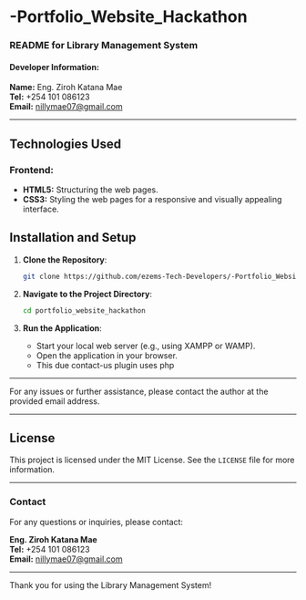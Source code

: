 # -Portfolio_Website_Hackathon
### README for Library Management System

#### Developer Information:
**Name:** Eng. Ziroh Katana Mae  
**Tel:** +254 101 086123  
**Email:** nillymae07@gmail.com

---

## Technologies Used

### Frontend:
- **HTML5:** Structuring the web pages.
- **CSS3:** Styling the web pages for a responsive and visually appealing interface.



## Installation and Setup

1. **Clone the Repository**:
   ```sh
   git clone https://github.com/ezems-Tech-Developers/-Portfolio_Website_Hackathon.git
   ```
2. **Navigate to the Project Directory**:
   ```sh
   cd portfolio_website_hackathon
   ```

3. **Run the Application**:
   - Start your local web server (e.g., using XAMPP or WAMP).
   - Open the application in your browser.
   - This due contact-us plugin uses  php

---


For any issues or further assistance, please contact the author at the provided email address.

---

## License

This project is licensed under the MIT License. See the `LICENSE` file for more information.

---

### Contact

For any questions or inquiries, please contact:

**Eng. Ziroh Katana Mae**  
**Tel:** +254 101 086123  
**Email:** nillymae07@gmail.com

---

Thank you for using the Library Management System!